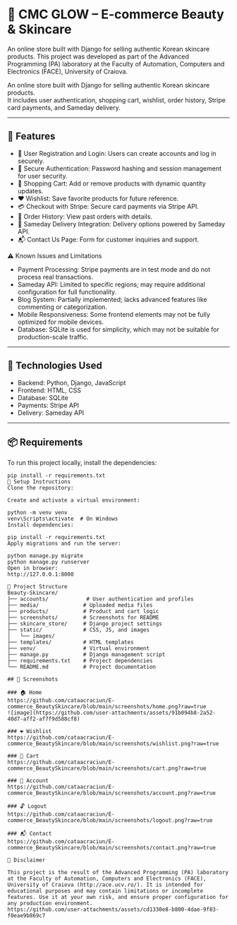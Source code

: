 # 🌸 CMC GLOW – E-commerce Beauty & Skincare

An online store built with Django for selling authentic Korean skincare products. This project was developed as part of the Advanced Programming (PA) laboratory at the Faculty of Automation, Computers and Electronics (FACE), University of Craiova.

An online store built with Django for selling authentic Korean skincare products.  
It includes user authentication, shopping cart, wishlist, order history, Stripe card payments, and Sameday delivery.

---

## 🔑 Features
- 👤 User Registration and Login: Users can create accounts and log in securely.
- 🔐 Secure Authentication: Password hashing and session management for user security.
- 🛒 Shopping Cart: Add or remove products with dynamic quantity updates.
- ❤️ Wishlist: Save favorite products for future reference.
- 💳 Checkout with Stripe: Secure card payments via Stripe API.
- 🧾 Order History: View past orders with details.
- 🚚 Sameday Delivery Integration: Delivery options powered by Sameday API.
- 📬 Contact Us Page: Form for customer inquiries and support.

⚠️ Known Issues and Limitations
- Payment Processing: Stripe payments are in test mode and do not process real transactions.
- Sameday API: Limited to specific regions; may require additional configuration for full functionality.
- Blog System: Partially implemented; lacks advanced features like commenting or categorization.
- Mobile Responsiveness: Some frontend elements may not be fully optimized for mobile devices.
- Database: SQLite is used for simplicity, which may not be suitable for production-scale traffic.

---

## 🧪 Technologies Used
- Backend: Python, Django, JavaScript
- Frontend: HTML, CSS
- Database: SQLite 
- Payments: Stripe API
- Delivery: Sameday API

---

## 📦 Requirements

To run this project locally, install the dependencies:

```
pip install -r requirements.txt
🔧 Setup Instructions
Clone the repository:

Create and activate a virtual environment:

python -m venv venv
venv\Scripts\activate  # On Windows
Install dependencies:

pip install -r requirements.txt
Apply migrations and run the server:

python manage.py migrate
python manage.py runserver
Open in browser:
http://127.0.0.1:8000

📁 Project Structure
Beauty-Skincare/
├── accounts/            # User authentication and profiles
├── media/              # Uploaded media files
├── products/           # Product and cart logic
├── screenshots/        # Screenshots for README
├── skincare_store/     # Django project settings
├── static/             # CSS, JS, and images
│   └── images/
├── templates/          # HTML templates
├── venv/               # Virtual environment
├── manage.py           # Django management script
├── requirements.txt    # Project dependencies
└── README.md           # Project documentation

## 📸 Screenshots

### 🏠 Home
https://github.com/cataacraciun/E-commerce_BeautySkincare/blob/main/screenshots/home.png?raw=true
![image](https://github.com/user-attachments/assets/91b094b8-2a52-40d7-aff2-af7f9d588cf8)

### ❤️ Wishlist
https://github.com/cataacraciun/E-commerce_BeautySkincare/blob/main/screenshots/wishlist.png?raw=true

### 🛒 Cart
https://github.com/cataacraciun/E-commerce_BeautySkincare/blob/main/screenshots/cart.png?raw=true

### 👤 Account
https://github.com/cataacraciun/E-commerce_BeautySkincare/blob/main/screenshots/account.png?raw=true

### 🔓 Logout
https://github.com/cataacraciun/E-commerce_BeautySkincare/blob/main/screenshots/logout.png?raw=true

### 📬 Contact
https://github.com/cataacraciun/E-commerce_BeautySkincare/blob/main/screenshots/contact.png?raw=true

📜 Disclaimer

This project is the result of the Advanced Programming (PA) laboratory at the Faculty of Automation, Computers and Electronics (FACE), University of Craiova (http://ace.ucv.ro/). It is intended for educational purposes and may contain limitations or incomplete features. Use it at your own risk, and ensure proper configuration for any production environment.
https://github.com/user-attachments/assets/cd1330e8-b800-4dae-9f83-f0eae9b869c7

